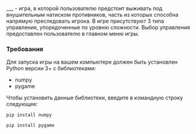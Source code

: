 ### 
___ - игра, в которой пользователю предстоит выживать под внушительным натиском противников, часть из которых способна напрямую преследовать игрока. В игре присутствуют 3 типа управления, упорядоченные по
уровню сложности. Выбор управления предоставлен пользователю в главном меню игры.
### Требования
Для запуска игры на вашем компьютере должен быть установлен Python версии 3+ с библиотеками:
- numpy
- pygame

Чтобы установить данные библиотеки, введите в командную строку следующее:

`pip install numpy`

`pip install pygame`
